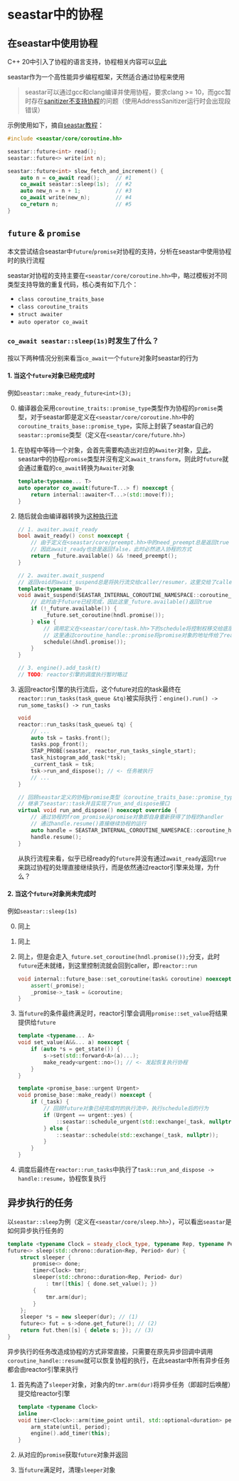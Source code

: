 # seastar中的协程

## 在seastar中使用协程

C++ 20中引入了协程的语言支持，协程相关内容可以[见此](https://github.com/JasonYuchen/notes/tree/master/coroutine)

seastar作为一个高性能异步编程框架，天然适合通过协程来使用

> seastar可以通过gcc和clang编译并使用协程，要求clang >= 10，而gcc暂时存在[sanitizer不支持协程](https://gcc.gnu.org/bugzilla/show_bug.cgi?id=95137)的问题（使用AddressSanitizer运行时会出现段错误）

示例使用如下，摘自[seastar教程](https://github.com/scylladb/seastar/blob/master/doc/tutorial.md#coroutines)：

```C++
#include <seastar/core/coroutine.hh>

seastar::future<int> read();
seastar::future<> write(int n);

seastar::future<int> slow_fetch_and_increment() {
    auto n = co_await read();     // #1
    co_await seastar::sleep(1s);  // #2
    auto new_n = n + 1;           // #3
    co_await write(new_n);        // #4
    co_return n;                  // #5
}
```

## `future` & `promise`

本文尝试结合seastar中`future`/`promise`对协程的支持，分析在seastar中使用协程时的执行流程

seastar对协程的支持主要在`<seastar/core/coroutine.hh>`中，略过模板对不同类型支持导致的重复代码，核心类有如下几个：

- `class coroutine_traits_base`
- `class coroutine_traits`
- `struct awaiter`
- `auto operator co_await`

### `co_await seastar::sleep(1s)`时发生了什么？

按以下两种情况分别来看当`co_await`一个`future`对象时seastar的行为

#### 1. 当这个`future`对象已经完成时

例如`seastar::make_ready_future<int>(3);`

0. 编译器会采用`coroutine_traits::promise_type`类型作为协程的`promise`类型，对于seastar即是定义在`<seastar/core/coroutine.hh>`中的`coroutine_traits_base::promise_type`，实际上封装了seastar自己的`seastar::promise`类型（定义在`<seastar/core/future.hh>`）

1. 在协程中等待一个对象，会首先需要构造出对应的`Awaiter`对象，[见此](https://github.com/JasonYuchen/notes/blob/master/coroutine/Cppcoro_Understanding_co_await.md#1-obtaining-the-awaiter)，seastar中的协程`promise`类型并沒有定义`await_transform`，则此时`future`就会通过重载的`co_await`转换为`Awaiter`对象

    ```C++
    template<typename... T>
    auto operator co_await(future<T...> f) noexcept {
        return internal::awaiter<T...>(std::move(f));
    }
    ```

2. 随后就会由编译器转换为[这种执行流](https://github.com/JasonYuchen/notes/blob/master/coroutine/Cppcoro_Understanding_co_await.md#2-awaiting-the-awaiter)

    ```c++
    // 1. awaiter.await_ready
    bool await_ready() const noexcept {
        // 由于定义在<seastar/core/preempt.hh>中的need_preempt总是返回true
        // 因此await_ready也总是返回false，此时必然进入协程的方式
        return _future.available() && !need_preempt();
    }

    // 2. awaiter.await_suspend
    // 返回void的await_suspend总是将执行流交给caller/resumer，这里交给了caller，即reactor::run
    template<typename U>
    void await_suspend(SEASTAR_INTERNAL_COROUTINE_NAMESPACE::coroutine_handle<U> hndl) noexcept {
        // 此时由于future已经完成，因此这里_future.available()返回true
        if (!_future.available()) {
            _future.set_coroutine(hndl.promise());
        } else {
            // 调用定义在<seastar/core/task.hh>下的schedule将控制权移交给底层的reactor执行引擎
            // 这里通过coroutine_handle::promise将promise对象的地址传给了reactor
            schedule(&hndl.promise());
        }
    }

    // 3. engine().add_task(t)
    // TODO: reactor引擎的调度执行暂时略过

3. 返回reactor引擎的执行流后，这个future对应的task最终在`reactor::run_tasks(task_queue &tq)`被实际执行：`engine().run() -> run_some_tasks() -> run_tasks`

    ```C++
    void
    reactor::run_tasks(task_queue& tq) {
        // ...
        auto tsk = tasks.front();
        tasks.pop_front();
        STAP_PROBE(seastar, reactor_run_tasks_single_start);
        task_histogram_add_task(*tsk);
        _current_task = tsk;
        tsk->run_and_dispose(); // <- 任务被执行
        // ...
    }

    // 回顾seastar定义的协程promise类型（coroutine_traits_base::promise_type）
    // 继承了seastar::task并且实现了run_and_dispose接口
    virtual void run_and_dispose() noexcept override {
        // 通过协程的from_promise从promise对象即自身重新获得了协程的handler
        // 通过handle.resume()直接继续协程的运行
        auto handle = SEASTAR_INTERNAL_COROUTINE_NAMESPACE::coroutine_handle<promise_type>::from_promise(*this);
        handle.resume();
    }
    ```

    从执行流程来看，似乎已经ready的`future`并没有通过`await_ready`返回`true`来跳过协程的处理直接继续执行，而是依然通过reactor引擎来处理，为什么？

#### 2. 当这个`future`对象尚未完成时

例如`seastar::sleep(1s)`

0. 同上
1. 同上
2. 同上，但是会走入`_future.set_coroutine(hndl.promise());`分支，此时`future`还未就绪，到这里控制流就会回到caller，即`reactor::run`

    ```C++
    void internal::future_base::set_coroutine(task& coroutine) noexcept {
        assert(_promise);
        _promise->_task = &coroutine;
    }
    ```

3. 当`future`的条件最终满足时，reactor引擎会调用`promise::set_value`将结果提供给`future`

    ```c++
    template <typename... A>
    void set_value(A&&... a) noexcept {
        if (auto *s = get_state()) {
            s->set(std::forward<A>(a)...);
            make_ready<urgent::no>(); // <- 发起恢复执行协程
        }
    }

    template <promise_base::urgent Urgent>
    void promise_base::make_ready() noexcept {
        if (_task) {
            // 回顾future对象已经完成时的执行流中，执行schedule后的行为
            if (Urgent == urgent::yes) {
                ::seastar::schedule_urgent(std::exchange(_task, nullptr));
            } else {
                ::seastar::schedule(std::exchange(_task, nullptr));
            }
        }
    }
    ```

4. 调度后最终在`reactor::run_tasks`中执行了`task::run_and_dispose -> handle::resume`，协程恢复执行

## 异步执行的任务

以`seastar::sleep`为例（定义在`<seastar/core/sleep.hh>`），可以看出`seastar`是如何异步执行任务的

```c++
template <typename Clock = steady_clock_type, typename Rep, typename Period>
future<> sleep(std::chrono::duration<Rep, Period> dur) {
    struct sleeper {
        promise<> done;
        timer<Clock> tmr;
        sleeper(std::chrono::duration<Rep, Period> dur)
            : tmr([this] { done.set_value(); })
        {
            tmr.arm(dur);
        }
    };
    sleeper *s = new sleeper(dur); // (1)
    future<> fut = s->done.get_future(); // (2)
    return fut.then([s] { delete s; }); // (3)
}
```

异步执行的任务改造成协程的方式非常直接，只需要在原先异步回调中调用`coroutine_handle::resume`就可以恢复协程的执行，在此seastar中所有异步任务都会由reactor引擎来执行

1. 首先构造了`sleeper`对象，对象内的`tmr.arm(dur)`将异步任务（即超时后唤醒）提交给reactor引擎

    ```C++
    template <typename Clock>
    inline
    void timer<Clock>::arm(time_point until, std::optional<duration> period) noexcept {
        arm_state(until, period);
        engine().add_timer(this);
    }
    ```

2. 从对应的`promise`获取`future`对象并返回
3. 当`future`满足时，清理`sleeper`对象

